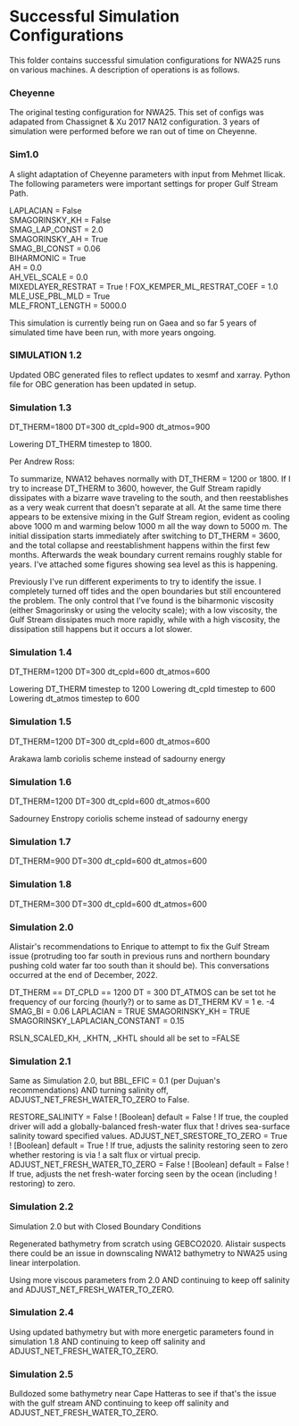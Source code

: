 # Successful Simulation Configurations


This folder contains successful simulation configurations for NWA25 runs on various machines. A description of operations is as follows.

### Cheyenne

The original testing configuration for NWA25. This set of configs was adapated from Chassignet & Xu 2017 NA12 configuration. 3 years of simulation were performed before we ran out of time on Cheyenne. 

### Sim1.0

A slight adaptation of Cheyenne parameters with input from Mehmet Ilicak. The following parameters were important settings for proper Gulf Stream Path.

  LAPLACIAN = False                                   
  SMAGORINSKY_KH = False                                
  SMAG_LAP_CONST = 2.0       
  SMAGORINSKY_AH = True                                                         
  SMAG_BI_CONST = 0.06                                                           
  BIHARMONIC = True                                                               
  AH = 0.0                                              
  AH_VEL_SCALE = 0.0         
  MIXEDLAYER_RESTRAT = True      !
  FOX_KEMPER_ML_RESTRAT_COEF = 1.0
  MLE_USE_PBL_MLD = True          
  MLE_FRONT_LENGTH = 5000.0       

This simulation is currently being run on Gaea and so far 5 years of simulated time have been run, with more years ongoing.

### SIMULATION 1.2

Updated OBC generated files to reflect updates to xesmf and xarray. Python file for OBC generation has been updated in setup.

### Simulation 1.3

DT_THERM=1800
DT=300
dt_cpld=900
dt_atmos=900

Lowering DT_THERM timestep to 1800.

Per Andrew Ross:

To summarize, NWA12 behaves normally with DT_THERM = 1200 or 1800. If I try to increase DT_THERM to 3600, however, the Gulf Stream rapidly dissipates with a bizarre wave traveling to the south, and then reestablishes as a very weak current that doesn't separate at all. At the same time there appears to be extensive mixing in the Gulf Stream region, evident as cooling above 1000 m and warming below 1000 m all the way down to 5000 m. The initial dissipation starts immediately after switching to DT_THERM = 3600, and the total collapse and reestablishment happens within the first few months. Afterwards the weak boundary current remains roughly stable for years. I've attached some figures showing sea level as this is happening.

Previously I've run different experiments to try to identify the issue. I completely turned off tides and the open boundaries but still encountered the problem. The only control that I've found is the biharmonic viscosity (either Smagorinsky or using the velocity scale); with a low viscosity, the Gulf Stream dissipates much more rapidly, while with a high viscosity, the dissipation still happens but it occurs a lot slower.


### Simulation 1.4

DT_THERM=1200
DT=300
dt_cpld=600
dt_atmos=600

Lowering DT_THERM timestep to 1200
Lowering dt_cpld timestep to 600
Lowering dt_atmos timestep to 600


### Simulation 1.5

DT_THERM=1200
DT=300
dt_cpld=600
dt_atmos=600

Arakawa lamb coriolis scheme instead of sadourny energy


### Simulation 1.6

DT_THERM=1200
DT=300
dt_cpld=600
dt_atmos=600

Sadourney Enstropy coriolis scheme instead of sadourny energy


### Simulation 1.7

DT_THERM=900
DT=300
dt_cpld=600
dt_atmos=600

### Simulation 1.8

DT_THERM=300
DT=300
dt_cpld=600
dt_atmos=600

### Simulation 2.0

Alistair's recommendations to Enrique to attempt to fix the Gulf Stream issue (protruding too far south in previous runs and northern boundary pushing cold water far too south than it should be). This conversations occurred at the end of December, 2022.

DT_THERM == DT_CPLD == 1200
DT = 300
DT_ATMOS can be set tot he frequency of our forcing (hourly?) or to same as DT_THERM 
KV = 1 e. -4
SMAG_BI = 0.06
LAPLACIAN = TRUE
SMAGORINSKY_KH = TRUE
SMAGORINSKY_LAPLACIAN_CONSTANT = 0.15

RSLN_SCALED_KH, _KHTN, _KHTL   should all be set to =FALSE


### Simulation 2.1

Same as Simulation 2.0, but BBL_EFIC = 0.1 (per Dujuan's recommendations) AND turning salinity off, ADJUST_NET_FRESH_WATER_TO_ZERO to False.

RESTORE_SALINITY = False         !   [Boolean] default = False
                                ! If true, the coupled driver will add a globally-balanced fresh-water flux that
                                ! drives sea-surface salinity toward specified values.
ADJUST_NET_SRESTORE_TO_ZERO = True !   [Boolean] default = True
                                ! If true, adjusts the salinity restoring seen to zero whether restoring is via
                                ! a salt flux or virtual precip.
ADJUST_NET_FRESH_WATER_TO_ZERO = False !   [Boolean] default = False
                                ! If true, adjusts the net fresh-water forcing seen by the ocean (including
                                ! restoring) to zero.


### Simulation 2.2

Simulation 2.0 but with Closed Boundary Conditions

Regenerated bathymetry from scratch using GEBCO2020. Alistair suspects there could be an issue in downscaling NWA12 bathymetry to NWA25 using linear interpolation.

Using more viscous parameters from 2.0 AND continuing to keep off salinity and ADJUST_NET_FRESH_WATER_TO_ZERO. 

### Simulation 2.4

Using updated bathymetry but with more energetic parameters found in simulation 1.8 AND continuing to keep off salinity and ADJUST_NET_FRESH_WATER_TO_ZERO. 

### Simulation 2.5

Bulldozed some bathymetry near Cape Hatteras to see if that's the issue with the gulf stream AND continuing to keep off salinity and ADJUST_NET_FRESH_WATER_TO_ZERO. 